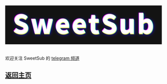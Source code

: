 ![](logo.png)  

欢迎关注 SweetSub 的 [telegram 频道](https://t.me/SweetSub)

## [返回主页](https://github.com/tastysugar/SweetSub)
